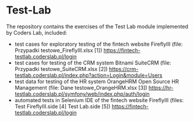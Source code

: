 # Test-Lab
The repository contains the exercises of the Test Lab module implemented by Coders Lab, included:
- test cases for exploratory testing of the fintech website FireflyIII (file: Przypadki testowe_FireflyIII.xlsx [1]) https://fintech-testlab.coderslab.pl/login
- test cases for testing of the CRM system Bitnami SuiteCRM (file: Przypadki testowe_SuiteCRM.xlsx [2]) https://crm-testlab.coderslab.pl/index.php?action=Login&module=Users
- test data for testing of the HR system OrangeHRM Open Source HR Management (file: Dane testowe_OrangeHRM.xlsx [3]) https://hr-testlab.coderslab.pl/symfony/web/index.php/auth/login
- automated tests in Selenium IDE of the fintech website FireflyIII (files: Test FireflyIII.side [4] Test Lab.side [5]) https://fintech-testlab.coderslab.pl/login
